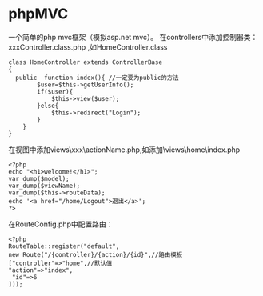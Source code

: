 # phpMVC
一个简单的php mvc框架（模拟asp.net mvc）。
在controllers中添加控制器类： xxxController.class.php ,如HomeController.class
```
class HomeController extends ControllerBase
{
  public  function index(){ //一定要为public的方法
	    $user=$this->getUserInfo();
	    if($user){
	    	$this->view($user);
	    }else{
	    	$this->redirect("Login");
	    }
	}	
}
```
在视图中添加views\xxx\actionName.php,如添加\views\home\index.php
```
<?php
echo "<h1>welcome!</h1>";
var_dump($model);
var_dump($viewName);
var_dump($this->routeData);
echo '<a href="/home/Logout">退出</a>';
?>
```
在RouteConfig.php中配置路由：
```
<?php
RouteTable::register("default",
new Route("/{controller}/{action}/{id}",//路由模板
["controller"=>"home",//默认值
"action"=>"index",
 "id"=>6
]));
```
